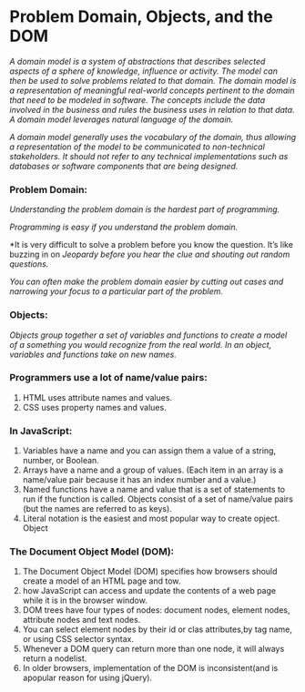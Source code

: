 # Problem Domain, Objects, and the DOM

*A domain model is a system of abstractions that describes selected aspects of a sphere of knowledge, influence or activity. The model can then be used to solve problems related to that domain. The domain model is a representation of meaningful real-world concepts pertinent to the domain that need to be modeled in software. The concepts include the data involved in the business and rules the business uses in relation to that data. A domain model leverages natural language of the domain.*

*A domain model generally uses the vocabulary of the domain, thus allowing a representation of the model to be communicated to non-technical stakeholders. It should not refer to any technical implementations such as databases or software components that are being designed.*

### Problem Domain:

*Understanding the problem domain is the hardest part of programming.*

*Programming is easy if you understand the problem domain.*

*It is very difficult to solve a problem before you know the question. It’s like buzzing in on *Jeopardy before you hear the clue and shouting out random questions.*

*You can often make the problem domain easier by cutting out cases and narrowing your focus to a particular part of the problem.*

### Objects:

*Objects group together a set of variables and functions to create a model of a something you would recognize from the real world. In an object, variables and functions take on new names.*

### Programmers use a lot of name/value pairs:

1. HTML uses attribute names and values.
2. CSS uses property names and values.

### In JavaScript:

1. Variables have a name and you can assign them a value of a string, number, or Boolean.
2. Arrays have a name and a group of values. (Each item in an array is a name/value pair because it has an index number and a value.)
3. Named functions have a name and value that is a set of statements to run if the function is called.
Objects consist of a set of name/value pairs (but the names are referred to as keys).
4. Literal notation is the easiest and most popular way to create opject.
Object

### The Document Object Model (DOM):

1. The Document Object Model (DOM) specifies how browsers should create a model of an HTML page and tow.
2. how JavaScript can access and update the contents of a web page while it is in the browser window.
3. DOM trees have four types of nodes: document nodes, element nodes, attribute nodes and text nodes.
4. You can select element nodes by their id or clas attributes,by tag name, or using CSS selector syntax.
5. Whenever a DOM query can return more than one node, it will always return a nodelist.
6. In older browsers, implementation of the DOM is inconsistent(and is apopular reason for using jQuery).